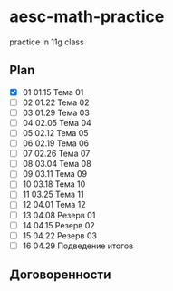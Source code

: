 # aesc-math-practice
practice in 11g class


## Plan 
  - [x] 01	01.15	Тема 01
  - [ ] 02	01.22	Тема 02
  - [ ] 03	01.29	Тема 03	
  - [ ] 04	02.05	Тема 04
  - [ ] 05	02.12	Тема 05
  - [ ] 06	02.19	Тема 06
  - [ ] 07	02.26	Тема 07
  - [ ] 08	03.04	Тема 08
  - [ ] 09	03.11	Тема 09
  - [ ] 10	03.18	Тема 10
  - [ ] 11	03.25	Тема 11
  - [ ] 12	04.01	Тема 12
  - [ ] 13	04.08	Резерв 01
  - [ ] 14	04.15	Резерв 02
  - [ ] 15	04.22	Резерв 03
  - [ ] 16	04.29	Подведение итогов

## Договоренности 

